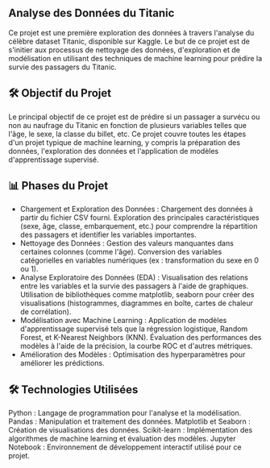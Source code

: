 ## Analyse des Données du Titanic

Ce projet est une première exploration des données à travers l'analyse du célèbre dataset Titanic, disponible sur Kaggle. Le but de ce projet est de s'initier aux processus de nettoyage des données, d'exploration et de modélisation en utilisant des techniques de machine learning pour prédire la survie des passagers du Titanic.

## 🛠️ Objectif du Projet
Le principal objectif de ce projet est de prédire si un passager a survécu ou non au naufrage du Titanic en fonction de plusieurs variables telles que l'âge, le sexe, la classe du billet, etc. Ce projet couvre toutes les étapes d'un projet typique de machine learning, y compris la préparation des données, l'exploration des données et l'application de modèles d'apprentissage supervisé.

## 📊 Phases du Projet
- Chargement et Exploration des Données : Chargement des données à partir du fichier CSV fourni.
Exploration des principales caractéristiques (sexe, âge, classe, embarquement, etc.) pour comprendre la répartition des passagers et identifier les variables importantes.
- Nettoyage des Données : Gestion des valeurs manquantes dans certaines colonnes (comme l'âge).
Conversion des variables catégorielles en variables numériques (ex : transformation du sexe en 0 ou 1).
- Analyse Exploratoire des Données (EDA) : Visualisation des relations entre les variables et la survie des passagers à l'aide de graphiques.
Utilisation de bibliothèques comme matplotlib, seaborn pour créer des visualisations (histogrammes, diagrammes en boîte, cartes de chaleur de corrélation).
- Modélisation avec Machine Learning : Application de modèles d'apprentissage supervisé tels que la régression logistique, Random Forest, et K-Nearest Neighbors (KNN).
Évaluation des performances des modèles à l'aide de la précision, la courbe ROC et d'autres métriques.
- Amélioration des Modèles : Optimisation des hyperparamètres pour améliorer les prédictions.

## 🛠️ Technologies Utilisées
Python : Langage de programmation pour l'analyse et la modélisation.
Pandas : Manipulation et traitement des données.
Matplotlib et Seaborn : Création de visualisations des données.
Scikit-learn : Implémentation des algorithmes de machine learning et évaluation des modèles.
Jupyter Notebook : Environnement de développement interactif utilisé pour ce projet.
